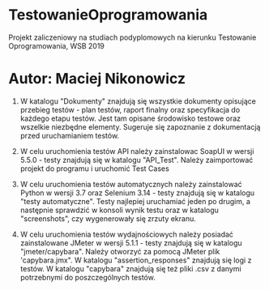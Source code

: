 # TestowanieOprogramowania
Projekt zaliczeniowy na studiach podyplomowych na kierunku Testowanie Oprogramowania, WSB 2019
# Autor: Maciej Nikonowicz

1. W katalogu "Dokumenty" znajdują się wszystkie dokumenty opisujące przebieg testów - plan testów, raport finalny oraz specyfikacja do każdego etapu testów. Jest tam opisane środowisko testowe oraz wszelkie niezbędne elementy. Sugeruje się zapoznanie z dokumentacją przed uruchamianiem testów.

1. W celu uruchomienia testów API należy zainstalowac SoapUI w wersji 5.5.0 - testy znajdują się w katalogu "API_Test".
Należy zaimportować projekt do programu i uruchomić Test Cases

2. W celu uruchomienia testów automatycznych należy zainstalować Python w wersji 3.7 oraz Selenium 3.14 - testy znajdują się w katalogu "testy automatyczne". Testy najlepiej uruchamiać jeden po drugim, a następnie sprawdzić w konsoli wynik testu oraz w katalogu "screenshots", czy wygenerowały się zrzuty ekranu. 

3. W celu uruchomienia testów wydajnościowych należy posiadać zainstalowane JMeter w wersji 5.1.1 - testy znajdują się w katalogu "jmeter/capybara". Należy otworzyć za pomocą JMeter plik 'capybara.jmx". W katalogu "assertion_responses" znajdują się logi z testów. W katalogu "capybara" znajdują się też pliki .csv z danymi potrzebnymi do poszczególnych testów.

